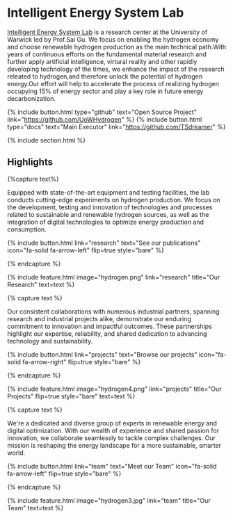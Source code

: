---
---

# Intelligent Energy System Lab

[Intelligent Energy System Lab](https://uowhydrogen.github.io) is a research center at the University of Warwick led by Prof.Sai Gu.
We focus on enabling the hydrogen economy and choose renewable hydrogen production as the main technical path.With years of continuous efforts on the fundamental material research and further apply artificial intelligence, virtural reality and other rapidly developing technology of the times, we enhance the impact of the research releated to hydrogen,and therefore unlock the potential of hydrogen energy.Our effort will help to accelerate the process of realizing hydrogen occupying 15% of energy sector and play a key role in future energy decarbonization.


{%
  include button.html
  type="github"
  text="Open Source Project"
  link="https://github.com/UoWHydrogen"
%}
{%
  include button.html
  type="docs"
  text="Main Executor"
  link="https://github.com/TSdreamer"
%}

{% include section.html %}

## Highlights

{%capture text%}

Equipped with state-of-the-art equipment and testing facilities, the lab conducts cutting-edge experiments on hydrogen production. We focus on the development, testing and innovation of technologies and processes related to sustainable and renewable hydrogen sources, as well as the integration of digital technologies to optimize energy production and consumption.

{%
  include button.html
  link="research"
  text="See our publications"
  icon="fa-solid fa-arrow-left"
  flip=true
  style="bare"
%}

{% endcapture %}

{%
  include feature.html
  image="hydrogen.png"
  link="research"
  title="Our Research"
  text=text
%}

{% capture text %}

Our consistent collaborations with numerous industrial partners, spanning research and industrial projects alike, demonstrate our enduring commitment to innovation and impactful outcomes. These partnerships highlight our expertise, reliability, and shared dedication to advancing technology and sustainability.

{%
  include button.html
  link="projects"
  text="Browse our projects"
  icon="fa-solid fa-arrow-right"
  flip=true
  style="bare"
%}

{% endcapture %}

{%
  include feature.html
  image="hydrogen4.png"
  link="projects"
  title="Our Projects"
  flip=true
  style="bare"
  text=text
%}

{% capture text %}

We're a dedicated and diverse group of experts in renewable energy and digital optimization. With our wealth of experience and shared passion for innovation, we collaborate seamlessly to tackle complex challenges. Our mission is reshaping the energy landscape for a more sustainable, smarter world.

{%
  include button.html
  link="team"
  text="Meet our Team"
  icon="fa-solid fa-arrow-left"
  flip=true
  style="bare"
%}

{% endcapture %}

{%
  include feature.html
  image="hydrogen3.jpg"
  link="team"
  title="Our Team"
  text=text
%}

